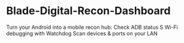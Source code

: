 # Blade-Digital-Recon-Dashboard
Turn your Android into a mobile recon hub: Check ADB status S Wi-Fi debugging with Watchdog Scan devices &amp; ports on your LAN

